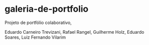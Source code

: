 # galeria-de-portfolio
Projeto de portfólio colaborativo,

Eduardo Carneiro Trevizani, Rafael Rangel, Guilherme Holz, Eduardo Soares, Luiz Fernando Vilarim
